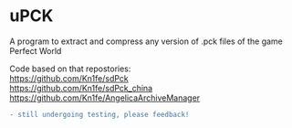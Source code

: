 # uPCK
A program to extract and compress any version of .pck files of the game Perfect World

Code based on that repostories:  
  https://github.com/Kn1fe/sdPck  
  https://github.com/Kn1fe/sdPck_china  
  https://github.com/Kn1fe/AngelicaArchiveManager  
  
```diff
- still undergoing testing, please feedback!
```
